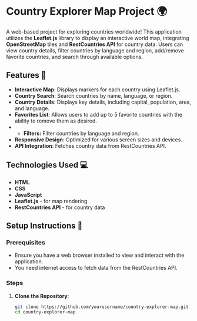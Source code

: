 # Country Explorer Map Project 🌍

A web-based project for exploring countries worldwide! This application utilizes the **Leaflet.js** library to display an interactive world map, integrating **OpenStreetMap** tiles and **RestCountries API** for country data. Users can view country details, filter countries by language and region, add/remove favorite countries, and search through available options.

## Features 📌

- **Interactive Map**: Displays markers for each country using Leaflet.js.
- **Country Search**: Search countries by name, language, or region.
- **Country Details**: Displays key details, including capital, population, area, and language.
- **Favorites List**: Allows users to add up to 5 favorite countries with the ability to remove them as desired.
- - **Filters:** Filter countries by language and region.
- **Responsive Design**: Optimized for various screen sizes and devices.
- **API Integration**: Fetches country data from RestCountries API.

## Technologies Used 💻

- **HTML**
- **CSS**
- **JavaScript**
- **Leaflet.js** - for map rendering
- **RestCountries API** - for country data

## Setup Instructions 🚀

### Prerequisites

- Ensure you have a web browser installed to view and interact with the application.
- You need internet access to fetch data from the RestCountries API.

### Steps

1. **Clone the Repository**:
   ```bash
   git clone https://github.com/yourusername/country-explorer-map.git
   cd country-explorer-map
